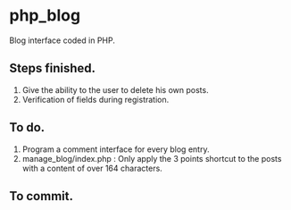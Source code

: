 # php_blog
Blog interface coded in PHP.

## Steps finished.
1. Give the ability to the user to delete his own posts.
2. Verification of fields during registration.

## To do.
1. Program a comment interface for every blog entry.
2. manage_blog/index.php : Only apply the 3 points shortcut to the posts with a content of over 164 characters.

## To commit.
